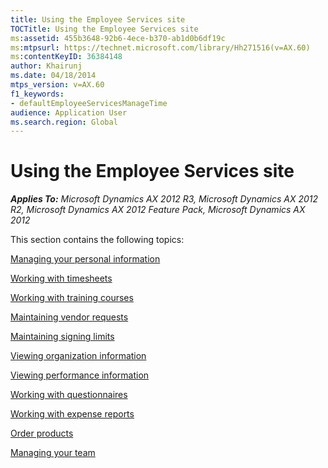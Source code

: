 ```yaml
---
title: Using the Employee Services site
TOCTitle: Using the Employee Services site
ms:assetid: 455b3648-92b6-4ece-b370-ab1d0b6df19c
ms:mtpsurl: https://technet.microsoft.com/library/Hh271516(v=AX.60)
ms:contentKeyID: 36384148
author: Khairunj
ms.date: 04/18/2014
mtps_version: v=AX.60
f1_keywords:
- defaultEmployeeServicesManageTime
audience: Application User
ms.search.region: Global
---
```


# Using the Employee Services site 


_**Applies To:** Microsoft Dynamics AX 2012 R3, Microsoft Dynamics AX 2012 R2, Microsoft Dynamics AX 2012 Feature Pack, Microsoft Dynamics AX 2012_

This section contains the following topics:

[Managing your personal information](managing-your-personal-information.md)

[Working with timesheets](working-with-timesheets.md)

[Working with training courses](working-with-training-courses.md)

[Maintaining vendor requests](maintaining-vendor-requests.md)

[Maintaining signing limits](maintaining-signing-limits.md)

[Viewing organization information](viewing-organization-information.md)

[Viewing performance information](viewing-performance-information.md)

[Working with questionnaires](working-with-questionnaires.md)

[Working with expense reports](working-with-expense-reports.md)

[Order products](order-products.md)

[Managing your team](managing-your-team.md)

  


